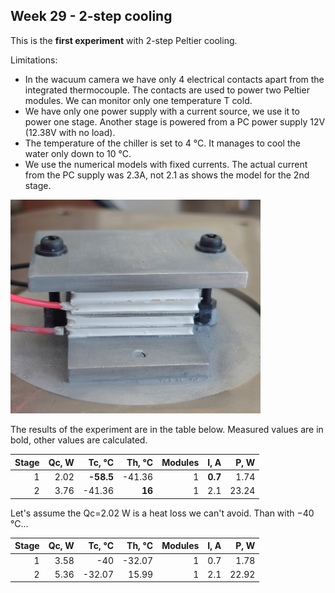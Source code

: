 ## Week 29 - 2-step cooling
This is the **first experiment** with 2-step Peltier cooling. 

Limitations:
* In the wacuum camera we have only 4 electrical contacts apart from the integrated thermocouple. The contacts are used to power two Peltier modules. We can monitor only one temperature T cold.
* We have only one power supply with a current source, we use it to power one stage. Another stage is powered from a PC power supply 12V (12.38V with no load).
* The temperature of the chiller is set to 4 &deg;C. It manages to cool the water only down to 10 &deg;C.
* We use the numerical models with fixed currents. The actual current from the PC supply was 2.3A, not 2.1 as shows the model for the 2nd stage.

<img alt="Two Peltier modules in stack" src="/img/20240716_143453.jpg" width=400px>

The results of the experiment are in the table below. Measured values are in bold, other values are calculated. 

| Stage | Qc, W | Tc, &deg;C | Th, &deg;C | Modules | I, A | P, W |
| --: | --: | --: | --: | --: | --: | --: |
| 1 | 2.02 | **-58.5** | -41.36 | 1 | **0.7** | 1.74 |
| 2 | 3.76 | -41.36 | **16** | 1 | 2.1 | 23.24 |

Let's assume the Qc=2.02 W is a heat loss we can't avoid. Than with &minus;40 &deg;C...

| Stage | Qc, W | Tc, &deg;C | Th, &deg;C | Modules | I, A | P, W |
| --: | --: | --: | --: | --: | --: | --: |
| 1 | 3.58 | -40 | -32.07 | 1 | 0.7 | 1.78 |
| 2 | 5.36 | -32.07 | 15.99 | 1 | 2.1 | 22.92 |
